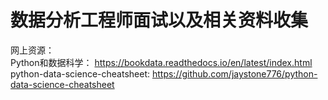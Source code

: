 # 数据分析工程师面试以及相关资料收集


网上资源：  
Python和数据科学： https://bookdata.readthedocs.io/en/latest/index.html  
python-data-science-cheatsheet: https://github.com/jaystone776/python-data-science-cheatsheet
